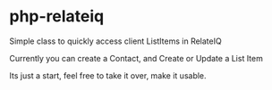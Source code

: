 php-relateiq
============

Simple class to quickly access client ListItems in RelateIQ

Currently you can create a Contact, and Create or Update a List Item

Its just a start, feel free to take it over, make it usable.